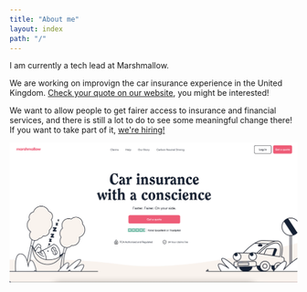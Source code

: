 ```yaml
---
title: "About me"
layout: index
path: "/"
---
```


I am currently a tech lead at Marshmallow.

We are working on improvign the car insurance experience in the United Kingdom. [Check your quote on our website](https://www.marshmallow.com/car-insurance-quote/start-quote), you might be interested!

We want to allow people to get fairer access to insurance and financial services, and there is still a lot to do to see some meaningful change there!
If you want to take part of it, [we're hiring!](https://www.marshmallow.com/jobs)

![Marshmallow, Car insurance with a conscience.](./marshmallow.png)
